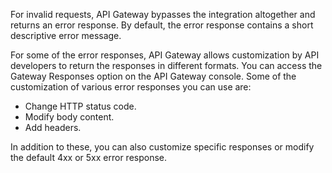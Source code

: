 For invalid requests, API Gateway bypasses the integration altogether and returns an error response. By default, the error response contains a short descriptive error message. 

For some of the error responses, API Gateway allows customization by API developers to return the responses in different formats. You can access the Gateway Responses option on the API Gateway console. Some of the customization of various error responses you can use are:

- Change HTTP status code.
- Modify body content.
- Add headers.

In addition to these, you can also customize specific responses or modify the default 4xx or 5xx error response.